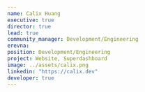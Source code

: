 ```yaml
---
name: Calix Huang
executive: true
director: true
lead: true
community_manager: Development/Engineering
erevna:  
position: Development/Engineering
project: Website, Superdashboard
image: ../assets/calix.png
linkedin: "https://calix.dev"
developer: true
---
```

